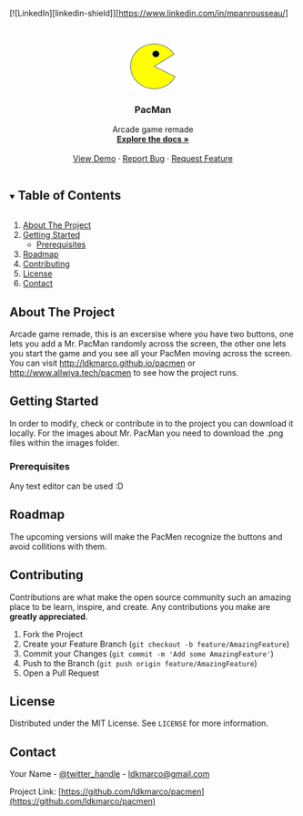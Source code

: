 [![LinkedIn][linkedin-shield]][https://www.linkedin.com/in/mpanrousseau/]



<br />
<p align="center">
  <a href="https://github.com/ldkmarco/pacmen">
    <img src="images/PacMan1.png" alt="PacMan" width="80" height="80">
  </a>

  <h3 align="center">PacMan</h3>

  <p align="center">
    Arcade game remade
    <br />
    <a href="https://github.com/ldkmarco/pacmen"><strong>Explore the docs »</strong></a>
    <br />
    <br />
    <a href="https://github.com/ldkmarco/pacmen">View Demo</a>
    ·
    <a href="https://github.com/ldkmarco/pacmen/issues">Report Bug</a>
    ·
    <a href="https://github.com/ldkmarco/pacmen/issues">Request Feature</a>
  </p>
</p>



<!-- TABLE OF CONTENTS -->
<details open="open">
  <summary><h2 style="display: inline-block">Table of Contents</h2></summary>
  <ol>
    <li>
      <a href="#about-the-project">About The Project</a>
    </li>
    <li>
      <a href="#getting-started">Getting Started</a>
      <ul>
        <li><a href="#prerequisites">Prerequisites</a></li>
      </ul>
    </li>
    <li><a href="#roadmap">Roadmap</a></li>
    <li><a href="#contributing">Contributing</a></li>
    <li><a href="#license">License</a></li>
    <li><a href="#contact">Contact</a></li>
  </ol>
</details>



<!-- ABOUT THE PROJECT -->
## About The Project

Arcade game remade, this is an excersise where you have two buttons, one lets you add a Mr. PacMan randomly across the screen, the other one lets you start the game and you see all your PacMen moving across the screen. You can visit http://ldkmarco.github.io/pacmen or http://www.allwiya.tech/pacmen to see how the project runs.


<!-- GETTING STARTED -->
## Getting Started

In order to modify, check or contribute in to the project you can download it locally. For the images about Mr. PacMan you need to download the .png files within the images folder.

### Prerequisites

Any text editor can be used :D

<!-- ROADMAP -->
## Roadmap

The upcoming versions will make the PacMen recognize the buttons and avoid collitions with them.

<!-- CONTRIBUTING -->
## Contributing

Contributions are what make the open source community such an amazing place to be learn, inspire, and create. Any contributions you make are **greatly appreciated**.

1. Fork the Project
2. Create your Feature Branch (`git checkout -b feature/AmazingFeature`)
3. Commit your Changes (`git commit -m 'Add some AmazingFeature'`)
4. Push to the Branch (`git push origin feature/AmazingFeature`)
5. Open a Pull Request

<!-- LICENSE -->
## License

Distributed under the MIT License. See `LICENSE` for more information.



<!-- CONTACT -->
## Contact

Your Name - [@twitter_handle](https://twitter.com/ldkmarco) - ldkmarco@gmail.com

Project Link: [https://github.com/ldkmarco/pacmen](https://github.com/ldkmarco/pacmen)
